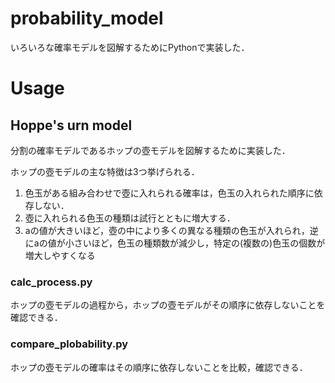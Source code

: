 # probability_model
いろいろな確率モデルを図解するためにPythonで実装した．

# Usage

## Hoppe's urn model

分割の確率モデルであるホップの壺モデルを図解するために実装した．

ホップの壺モデルの主な特徴は3つ挙げられる．

1. 色玉がある組み合わせで壺に入れられる確率は，色玉の入れられた順序に依存しない．
1. 壺に入れられる色玉の種類は試行とともに増大する．
1. aの値が大きいほど，壺の中により多くの異なる種類の色玉が入れられ，逆にaの値が小さいほど，色玉の種類数が減少し，特定の(複数の)色玉の個数が増大しやすくなる

### calc_process.py

ホップの壺モデルの過程から，ホップの壺モデルがその順序に依存しないことを確認できる．


### compare_plobability.py

ホップの壺モデルの確率はその順序に依存しないことを比較，確認できる．
